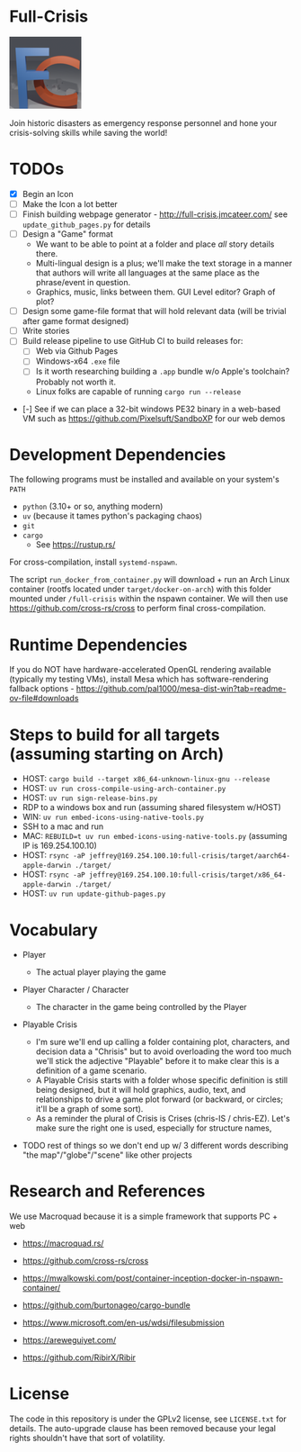 
# Full-Crisis

![icon/full-crisis-icon.128.png](icon/full-crisis-icon.128.png)

Join historic disasters as emergency response personnel and hone your crisis-solving skills while saving the world!


# TODOs

 - [x] Begin an Icon
 - [ ] Make the Icon a lot better
 - [ ] Finish building webpage generator - http://full-crisis.jmcateer.com/ see `update_github_pages.py` for details
 - [ ] Design a "Game" format
    - We want to be able to point at a folder and place _all_ story details there.
    - Multi-lingual design is a plus; we'll make the text storage in a manner that authors will write all languages at the same place as the phrase/event in question.
    - Graphics, music, links between them. GUI Level editor? Graph of plot?
 - [ ] Design some game-file format that will hold relevant data (will be trivial after game format designed)
 - [ ] Write stories
 - [ ] Build release pipeline to use GitHub CI to build releases for:
    - [ ] Web via Github Pages
    - [ ] Windows-x64 `.exe` file
    - [ ] Is it worth researching building a `.app` bundle w/o Apple's toolchain? Probably not worth it.
    - Linux folks are capable of running `cargo run --release`

 - [-] See if we can place a 32-bit windows PE32 binary in a web-based VM such as https://github.com/Pixelsuft/SandboXP for our web demos


# Development Dependencies

The following programs must be installed and available on your system's `PATH`

 - `python` (3.10+ or so, anything modern)
 - `uv` (because it tames python's packaging chaos)
 - `git`
 - `cargo`
    - See https://rustup.rs/

For cross-compilation, install `systemd-nspawn`.

The script `run_docker_from_container.py` will download + run an Arch Linux container (rootfs located under `target/docker-on-arch`) with
this folder mounted under `/full-crisis` within the nspawn container. We will then use https://github.com/cross-rs/cross to perform final cross-compilation.

# Runtime Dependencies

If you do NOT have hardware-accelerated OpenGL rendering available (typically my testing VMs), install Mesa which has software-rendering fallback options - https://github.com/pal1000/mesa-dist-win?tab=readme-ov-file#downloads


# Steps to build for all targets (assuming starting on Arch)

 - HOST: `cargo build --target x86_64-unknown-linux-gnu --release`
 - HOST: `uv run cross-compile-using-arch-container.py`
 - HOST: `uv run sign-release-bins.py`
 - RDP to a windows box and run (assuming shared filesystem w/HOST)
 - WIN: `uv run embed-icons-using-native-tools.py`
 - SSH to a mac and run
 - MAC: `REBUILD=t uv run embed-icons-using-native-tools.py` (assuming IP is 169.254.100.10)
 - HOST: `rsync -aP jeffrey@169.254.100.10:full-crisis/target/aarch64-apple-darwin ./target/`
 - HOST: `rsync -aP jeffrey@169.254.100.10:full-crisis/target/x86_64-apple-darwin ./target/`
 - HOST: `uv run update-github-pages.py`


# Vocabulary

 - Player
    - The actual player playing the game
 - Player Character / Character
    - The character in the game being controlled by the Player
 - Playable Crisis
    - I'm sure we'll end up calling a folder containing plot, characters, and decision data a "Chrisis" but to avoid overloading the word too much we'll stick the adjective "Playable" before it to make clear this is a definition of a game scenario.
    - A Playable Crisis starts with a folder whose specific definition is still being designed, but it will hold graphics, audio, text, and relationships to drive a game plot forward (or backward, or circles; it'll be a graph of some sort).
    - As a reminder the plural of Crisis is Crises (chris-IS / chris-EZ). Let's make sure the right one is used, especially for structure names,

 - TODO rest of things so we don't end up w/ 3 different words describing "the map"/"globe"/"scene" like other projects


# Research and References

We use Macroquad because it is a simple framework that supports PC + web
 - https://macroquad.rs/

 - https://github.com/cross-rs/cross
 - https://mwalkowski.com/post/container-inception-docker-in-nspawn-container/

 - https://github.com/burtonageo/cargo-bundle
 - https://www.microsoft.com/en-us/wdsi/filesubmission

 - https://areweguiyet.com/
 - https://github.com/RibirX/Ribir

# License

The code in this repository is under the GPLv2 license, see `LICENSE.txt` for details.
The auto-upgrade clause has been removed because your legal rights shouldn't have that sort of volatility.

